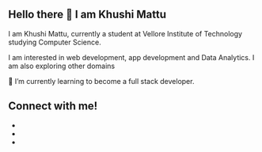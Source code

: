 <!DOCTYPE html>
<html lang="en" data-color-mode="light" data-light-theme="light" data-dark-theme="dark_dimmed">

  <head>
    <meta charset="utf-8">
  <link rel="dns-prefetch" href="https://github.githubassets.com">
  <link rel="dns-prefetch" href="https://avatars.githubusercontent.com">
  <link rel="dns-prefetch" href="https://github-cloud.s3.amazonaws.com">
  <link rel="dns-prefetch" href="https://user-images.githubusercontent.com/">
  <link rel="preconnect" href="https://github.githubassets.com" crossorigin>
  <link rel="preconnect" href="https://avatars.githubusercontent.com">
  <meta name="viewport" content="width=device-width">
  <link rel="icon" href="assets/img/brand/ts2022.png" type="image/png"><!-- Font Awesome -->
    <link rel="stylesheet" href="assets/libs/@fortawesome/fontawesome-free/css/all.min.css">
  </head>
 
  <body>
<h2>Hello there 👋 I am Khushi Mattu</h2> 
<p>I am Khushi Mattu, currently a student at Vellore Institute of Technology studying Computer Science.</p>
<p>I am interested in web development, app development and Data Analytics. I am also exploring other domains</p>
<p>🌱 I’m currently learning to become a full stack developer. </p>
<h2>Connect with me!</h2>
          <ul class="nav mt-4">
                            <li class="nav-item">
                                <a class="nav-link pl-0" href="https://www.linkedin.com/in/khushi-mattu/" target="_blank">
                                    <i class="fab fa-linkedin"></i>
                                </a>
                            </li>
                            <li class="nav-item">
                                <a class="nav-link" href="https://github.com/Khushi-Mattu" target="_blank">
                                    <i class="fab fa-github"></i>
                                </a>
                            </li>
                            <li class="nav-item">
                                <a class="nav-link" href="mailto: khushimattu10@gmail.com" target="_blank">
                                    <i class="fab fa-envelope"></i>
                                </a>
                            </li>
                        </ul>

<p></p>
</body>
<!--
**Khushi-Mattu/Khushi-Mattu** is a ✨ _special_ ✨ repository because its `README.md` (this file) appears on your GitHub profile.
Here are some ideas to get you started:
- 🔭 I’m currently working on ...
- 🌱 I’m currently learning ...
- 👯 I’m looking to collaborate on ...
- 🤔 I’m looking for help with ...
- 💬 Ask me about ...
- 📫 How to reach me: ...
- 😄 Pronouns: ...
- ⚡ Fun fact: ...
-->
